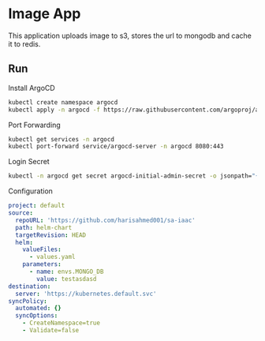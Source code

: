 # Image App

This application uploads image to s3, stores the url to mongodb and cache it to redis.

## Run

Install ArgoCD
```bash
kubectl create namespace argocd
kubectl apply -n argocd -f https://raw.githubusercontent.com/argoproj/argo-cd/stable/manifests/install.yaml
```

Port Forwarding
```bash
kubectl get services -n argocd
kubectl port-forward service/argocd-server -n argocd 8080:443
```

Login Secret
```bash
kubectl -n argocd get secret argocd-initial-admin-secret -o jsonpath="{.data.password}" | base64 -d
```

Configuration
```yml
project: default
source:
  repoURL: 'https://github.com/harisahmed001/sa-iaac'
  path: helm-chart
  targetRevision: HEAD
  helm:
    valueFiles:
      - values.yaml
    parameters:
      - name: envs.MONGO_DB
        value: testasdasd
destination:
  server: 'https://kubernetes.default.svc'
syncPolicy:
  automated: {}
  syncOptions:
    - CreateNamespace=true
    - Validate=false
```

